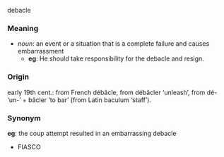 debacle
### Meaning
+ _noun_: an event or a situation that is a complete failure and causes embarrassment
	+ __eg__: He should take responsibility for the debacle and resign.

### Origin

early 19th cent.: from French débâcle, from débâcler ‘unleash’, from dé- ‘un-’ + bâcler ‘to bar’ (from Latin baculum ‘staff’).

### Synonym

__eg__: the coup attempt resulted in an embarrassing debacle

+ FIASCO


